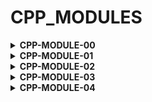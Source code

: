 # CPP_MODULES

<details>
<summary> <strong>CPP-MODULE-00</strong></summary>
<br>

## INFO [:gb:]

#### Summary
> This first module of C++ is designed to help you understand the specifities of the language when compared to C. Time to dive into Object Oriented Programming!

### STATUS
| Project status | FINISHED          |
|--------------|---------------------------|
| project mark |    ![result](https://img.shields.io/badge/RESULT-100%25-green)             |

<!--  -->
<hr>
## INFO [:es:]

#### Resumen 
> Este primer módulo de C++ está diseñado para ayudarte a entender las particularidades del lenguaje en comparación a C. Hora de adentrarse en la programación orientada a objetos.

### ESTADO
| Estado del proyecto | TERMINADO          |
|--------------|---------------------------|
| Nota del proyecto   |  ![result](https://img.shields.io/badge/RESULTADO-100%25-green)  |


<a href="https://github.com/victorFernandezF/CPP_MODULES/tree/main/CPP00/ex00"> ⚫ Megaphone</a><br>
<a href="https://github.com/victorFernandezF/CPP_MODULES/tree/main/CPP00/ex01"> ⚫ Phonelist</a><br>
<a href="https://github.com/victorFernandezF/CPP_MODULES/tree/main/CPP00/ex02"> ⚫ Account</a><br>
<br>

</details>



<!-- CPP MODULE 01 -->
<details>
<summary> <strong>CPP-MODULE-01</strong></summary>
<br>

## INFO [:gb:]

#### Summary
> This module is designed to help you understand the memory allocation, reference, pointers to members and the usage of the switch in CPP.

### STATUS
| Project status | FINISHED          |
|--------------|---------------------------|
| project mark |    ...             |

<!-- ![result](https://img.shields.io/badge/RESULT-125%25-green) -->
<hr>

## INFO [:es:]

#### Resumen 
> Este primer módulo de C++ está diseñado para ayudarte a entender  la reserva de memoria, referencias, punteros a miembros y el uso del switch en C++.

### ESTADO
| Estado del proyecto | TERMINADO          |
|--------------|---------------------------|
| Nota del proyecto   |  ...  |

<!-- ![result](https://img.shields.io/badge/RESULTADO-125%25-green) -->

<a href="https://github.com/victorFernandezF/CPP_MODULES/tree/main/CPP01/ex00"> ⚫ BRAIIIINZZZZ</a><br>
<a href="https://github.com/victorFernandezF/CPP_MODULES/tree/main/CPP01/ex01"> ⚫ MOAR BRAINZ!</a><br>
<a href="https://github.com/victorFernandezF/CPP_MODULES/tree/main/CPP01/ex02"> ⚫ HI THIS IS BRAIN</a><br>
<a href="https://github.com/victorFernandezF/CPP_MODULES/tree/main/CPP01/ex03"> ⚫ UNNECESSARY VIOLENCE</a><br>
<a href="https://github.com/victorFernandezF/CPP_MODULES/tree/main/CPP01/ex04"> ⚫ SED IS FOR LOSERS</a><br>
<a href="https://github.com/victorFernandezF/CPP_MODULES/tree/main/CPP01/ex05"> ⚫ HARL 2.0</a><br>
<a href="https://github.com/victorFernandezF/CPP_MODULES/tree/main/CPP01/ex06"> ⚫ HARL FILTER</a><br>
<br>

</details>


<!-- CPP MODULE 02 -->
<details>
<summary> <strong>CPP-MODULE-02</strong></summary>
<br>

## INFO [:gb:]

#### Summary
> This module is designed to help you understand Ad-hoc polymorphism, overloads and orthodox canonical classes in CPP.

### STATUS
| Project status | FINISHED          |
|--------------|---------------------------|
| project mark |    ...             |

<!-- ![result](https://img.shields.io/badge/RESULT-125%25-green) -->
<hr>

## INFO [:es:]

#### Resumen 
> Este primer módulo de C++ está diseñado para ayudarte a entender  polimorfismo ad-hoc, sobrecargas y clases canónico-ortodoxas en C++.

### ESTADO
| Estado del proyecto | TERMINADO          |
|--------------|---------------------------|
| Nota del proyecto   |  ...  |

<!-- ![result](https://img.shields.io/badge/RESULTADO-125%25-green) -->

<a href="https://github.com/victorFernandezF/CPP_MODULES/tree/main/CPP02/ex00"> ⚫ MY FIRST CLASS IN ORTODOX CANONICAL FORM</a><br>
<a href="https://github.com/victorFernandezF/CPP_MODULES/tree/main/CPP02/ex01"> ⚫ TOWARDS A MORE USEFUL FIXED-POINT NUMBER CLASS</a><br>
<a href="https://github.com/victorFernandezF/CPP_MODULES/tree/main/CPP02/ex02"> ⚫ NOW WE ARE TAKLING</a><br>
<a href="https://github.com/victorFernandezF/CPP_MODULES/tree/main/CPP02/ex03"> ⚫ BSP</a><br>

</details>


<!-- CPP MODULE 03 -->
<details>
<summary> <strong>CPP-MODULE-03</strong></summary>
<br>

## INFO [:gb:]

#### Summary
> This module is designed to help you understand Inheritance in CPP.

### STATUS
| Project status | FINISHED          |
|--------------|---------------------------|
| project mark |    ...             |

<!-- ![result](https://img.shields.io/badge/RESULT-125%25-green) -->
<hr>

## INFO [:es:]

#### Resumen 
> Este primer módulo de C++ está diseñado para ayudarte a entender  herencias en c++.

### ESTADO
| Estado del proyecto | TERMINADO          |
|--------------|---------------------------|
| Nota del proyecto   |  ...  |

<!-- ![result](https://img.shields.io/badge/RESULTADO-125%25-green) -->

<a href="https://github.com/victorFernandezF/CPP_MODULES/tree/main/CPP03/ex00"> ⚫ Aaaaand... OPEN!</a><br>
<a href="https://github.com/victorFernandezF/CPP_MODULES/tree/main/CPP03/ex01"> ⚫ SERENA, MY LOVE!</a><br>
<a href="https://github.com/victorFernandezF/CPP_MODULES/tree/main/CPP03/ex02"> ⚫ REPETITIVE WORK</a><br>
<a href="https://github.com/victorFernandezF/CPP_MODULES/tree/main/CPP03/ex03"> ⚫ NOW ITS' WEIRD!</a><br>

</details>

<!-- CPP MODULE 04 -->
<details>
<summary> <strong>CPP-MODULE-04</strong></summary>
<br>

## INFO [:gb:]

#### Summary
> This module is designed to help you understand Subtype polymorphism, abstract classes and interfaces in CPP.

### STATUS
| Project status | FINISHED          |
|--------------|---------------------------|
| project mark |    ...             |

<!-- ![result](https://img.shields.io/badge/RESULT-125%25-green) -->
<hr>

## INFO [:es:]

#### Resumen 
> Este primer módulo de C++ está diseñado para ayudarte a entender  Polimorfismo de subtipado, clase abstracta e interfaces.

### ESTADO
| Estado del proyecto | TERMINADO          |
|--------------|---------------------------|
| Nota del proyecto   |  ...  |

<!-- ![result](https://img.shields.io/badge/RESULTADO-125%25-green) -->

<a href="https://github.com/victorFernandezF/CPP_MODULES/tree/main/CPP04/ex00"> ⚫ POLYMORPHISM</a><br>
<a href="https://github.com/victorFernandezF/CPP_MODULES/tree/main/CPP04/ex01"> ⚫ I DON'T WANT TO SET THE WORLD ON FIRE!</a><br>
<a href="https://github.com/victorFernandezF/CPP_MODULES/tree/main/CPP04/ex02"> ⚫ ABSTRACT CLASS</a><br>
<a href="https://github.com/victorFernandezF/CPP_MODULES/tree/main/CPP04/ex03"> ⚫ INTERFACE & RECAP</a><br>

</details>
